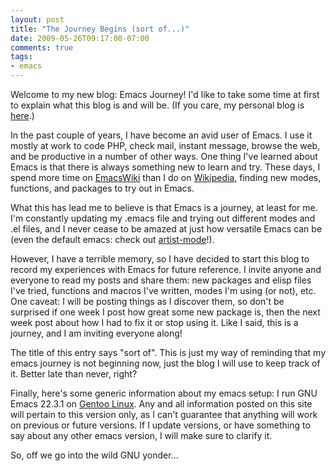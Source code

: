 ```yaml
---
layout: post
title: "The Journey Begins (sort of...)"
date: 2009-05-26T09:17:00-07:00
comments: true
tags:
- emacs
---
```

Welcome to my new blog: Emacs Journey! I'd like to take some time at first to explain what this blog is and will be. (If you care, my personal blog is [here](http://bzwahr.blogspot.com/).)
<!--more-->
In the past couple of years, I have become an avid user of Emacs. I use it mostly at work to code PHP, check mail, instant message, browse the web, and be productive in a number of other ways. One thing I've learned about Emacs is that there is always something new to learn and try. These days, I spend more time on [EmacsWiki](http://www.emacswiki.org) than I do on [Wikipedia](http://www.wikipedia.org), finding new modes, functions, and packages to try out in Emacs.

What this has lead me to believe is that Emacs is a journey, at least for me. I'm constantly updating my .emacs file and trying out different modes and .el files, and I never cease to be amazed at just how versatile Emacs can be (even the default emacs: check out [artist-mode](http://www.emacswiki.org/emacs/ArtistMode)!).

However, I have a terrible memory, so I have decided to start this blog to record my experiences with Emacs for future reference. I invite anyone and everyone to read my posts and share them: new packages and elisp files I've tried, functions and macros I've written, modes I'm using (or not), etc. One caveat: I will be posting things as I discover them, so don't be surprised if one week I post how great some new package is, then the next week post about how I had to fix it or stop using it. Like I said, this is a journey, and I am inviting everyone along!

The title of this entry says "sort of". This is just my way of reminding that my emacs journey is not beginning now, just the blog I will use to keep track of it. Better late than never, right?

Finally, here's some generic information about my emacs setup: I run GNU Emacs 22.3.1 on [Gentoo Linux](http://www.gentoo.org).  Any and all information posted on this site will pertain to this version only, as I can't guarantee that anything will work on previous or future versions. If I update versions, or have something to say about any other emacs version, I will make sure to clarify it.

So, off we go into the wild GNU yonder...
